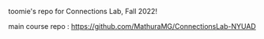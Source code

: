 toomie's repo for Connections Lab, Fall 2022!

main course repo : https://github.com/MathuraMG/ConnectionsLab-NYUAD
